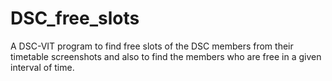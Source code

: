 # DSC_free_slots

A DSC-VIT program to find free slots of the DSC members from their timetable screenshots and also to find the members who are free in a given interval of time.
